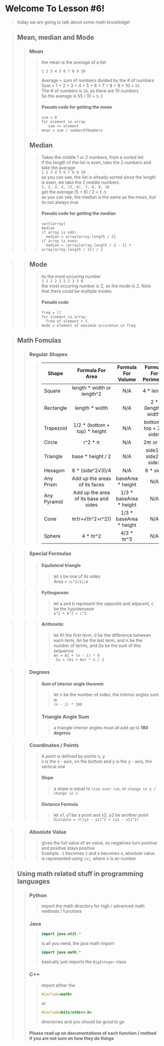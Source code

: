 # Welcome To Lesson #6!
> today we are going to talk about some math knowledge!

> ## Mean, median and Mode
>> ### Mean
>>> the mean is the average of a list
>>> ``` 
>>> 1 2 3 4 5 6 7 8 9 10
>>> ```
>>> Average = sum of numbers divided by the # of numbers   
>>> Sum = 1 + 2 + 3 + 4 + 5 + 6 + 7 + 8 + 9 + 10 = ``` 55 ```    
>>> The # of numbers is ``` 10 ```, as there are 10 numbers   
>>> So the average is 55 / 10 = ``` 5.5 ```
>>> #### Pseudo code for getting the mean
>>> ```
>>> sum = 0
>>> for element in array
>>>    sum += element
>>> mean = sum / numberOfNumbers
>>> ```
>> ## Median
>>> Takes the middle 1 or 2 numbers, from a sorted list    
>>> if the length of the list is even, take the 2 numbers and take the average   
>>> ``` 1 2 3 4 5 6 7 8 9 10 ```   
>>> as you can see, the list is already sorted
>>> since the length is even, we take the 2 middle numbers   
>>> ``` 1, 2, 3, 4, (5, 6), 7, 8, 9, 10 ```    
>>> get the average (5 + 6) / 2 = ``` 5.5 ```    
>>> as you can see, the median is the same as the mean, but its not always true
>>> #### Pseudo code for getting the median
>>> ```
>>> sort(array)
>>> median
>>> if array is odd:
>>>   median = array[array.length / 2]
>>> if array is even:
>>>   median = (array[array.length / 2 - 1] + array[array.length / 2]) / 2
>>> ```

>> ## Mode
>>> its the most occuring number    
>>> ``` 1 1 1 2 2 2 2 3 3 8 ```   
>>> the most occuring number is 2, so the mode is 2. Note that there could be multiple modes
>>> #### Pseudo code
>>> ```
>>> freq = []
>>> for element in array:
>>>   freq of element + 1
>>> mode = element of maximum occurence in freq
>>> ```

> ## Math Fomulas
>> ### Regular Shapes
>>> |Shape    | Formula For Area| Formula For Volume| Formula For Perimeter|
>>> |---------|:---------------:|:-----------------:|:--------------------:|
>>> |Square| length * width or length^2| N/A| 4 * length|
>>> |Rectangle| length * width| N/A| 2 * (length + width)|
>>> |Trapezoid| 1/2 * (bottom + top) * height| N/A| bottom + top + 2 * sides|
>>> |Circle| r^2 * π| N/A| 2πr or πD| 
>>> |Triangle| base * height / 2| N/A| side1 + side2 + side3|
>>> |Hexagon| 6 * (side^2√3)/4| N/A| 6 * side|
>>> |Any Prism|Add up the areas of its faces|baseArea * height| N/A|
>>> |Any Pyramid| Add up the area of its base and sides| 1/3 * baseArea * height| N/A|
>>> |Cone| πr(r+√(h^2+r^2))| 1/3 * baseArea * height| N/A|
>>> |Sphere|4 * πr^2|4/3 * πr^3| N/A|

>> ### Special Formulas
>>> #### Equilateral triangle
>>>> let s be one of its sides   
>>>> Area = ```(s^2√3)/4```   

>>> #### Pythogorean
>>>> let a and b represent the opposite and adjacent, c be the hypotenuese   
>>>> ```a^2 + b^2 = c^2```

>>> #### Arithmetic
>>>> let A1 the first term, d be the difference between each term, An be the last term, and n be the number of terms, and Sa be the sum
of this sequence   
>>>> ```An = A1 + (n - 1) * d ```   
>>>> ``` Sa = (A1 + An) * n / 2```

>> ### Degrees
>>> #### Sum of interior angle theorem
>>>> let n be the number of sides, the interior angles sum is   
>>>> ```(n - 2) * 180```   
>>> ### Triangle Angle Sum
>>>> a triangle interior angles must all add up to **180 degress**

>> ### Coordinates / Points
>>> A point is defined by points x, y    
>>> x is the x - axis, on the bottom and y is the y - axis, the vertical one
>>> #### Slope
>>>> a slope is equal to ```rise over run```, or ``` change in y / change in x ```   
>>> #### Distance Formula
>>>> let x1, y1 be a point and x2, y2 be another point    
>>> ```Distance = √((y2 - y1)^2 + (x2 - x1)^2)```

>> ### Absolute Value
>>> gives the full value of an value, so negatives turn positive and positive stays positive   
>>> Example ```-3``` becomes ```3``` and ```4``` becomes ```4```, absolute value is represented using ```|x|```, where x is an number

> ## Using math related stuff in programming languages
>> ### Python
>>> import the math directory for high / advanced math methods / functions
>> ### Java
>>> ``` java 
>>> import java.util.*
>>> ``` 
>>> is all you need, the java math import 
>>> ``` java
>>> import java.math.*
>>> ``` 
>>> basically just imports the ```BigInteger``` class
>> ### C++
>>> import either the 
>>> ``` cpp 
>>> #include<math> 
>>> ```
>>> or
>>> ``` cpp
>>> #include<bits/stdc++.h>
>>> ```
>>> directories and you should be good to go
>> #### Please read up on documentations of each function / method if you are not sure on how they do things
